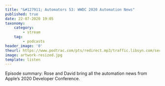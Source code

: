 ```yaml
---
title: "&#127911; Automators 53: WWDC 2020 Automation News"
published: true
date: 22-07-2020 19:05
taxonomy:
    category:
        - stream
    tag:
        - podcasts
header_image: '0'
theurl: https://www.podtrac.com/pts/redirect.mp3/traffic.libsyn.com/secure/automatorsrelay/automators053.mp3
image: artwork-resized.jpg
template: listen
--- 
```

Episode summary: Rose and David bring all the automation news from Apple’s 2020 Developer Conference.
